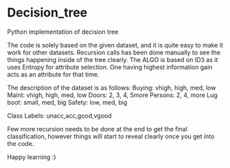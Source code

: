 # Decision_tree
Python implementation of decision tree

The code is solely based on the given dataset, and it is quite easy to make it work for other datasets. Recursion calls has been done manually to see the things happening inside of the tree clearly. The ALGO is based on ID3 as it uses Entropy for attribute selection. One having highest information gain acts as an attribute for that time.

The description of the dataset is as follows:
Buying: vhigh, high, med, low
Maint: vhigh, high, med, low
Doors: 2, 3, 4, 5more
Persons: 2, 4, more
Lug boot: small, med, big
Safety: low, med, big

Class Labels: unacc,acc,good,vgood

Few more recursion needs to be done at the end to get the final classification, however things will start to reveal clearly once you get into the code.

Happy learning :)
